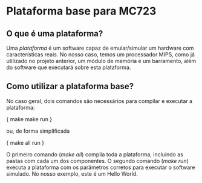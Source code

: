 # Plataforma base para MC723 #

## O que é uma plataforma? ##

Uma *plataforma* é um software capaz de emular/simular um hardware com características reais. No nosso caso, temos um processador MIPS, como já utilizado no projeto anterior, um módulo de memória e um barramento, além do software que executará sobre esta plataforma.

## Como utilizar a plataforma base? ##

No caso geral, dois comandos são necessários para compilar e executar a plataforma:

{
make
make run
}

ou, de forma simplificada

{
make all run
}

O primeiro comando (_make all_) compila toda a plataforma, incluindo as pastas com cada um dos componentes. O segundo comando (_make run_) executa a plataforma com os parâmetros corretos para executar o software simulado. No nosso exemplo, este é um Hello World.

